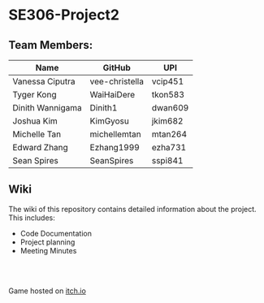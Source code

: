 # SE306-Project2

## Team Members:


|  Name  | GitHub  | UPI  |
| ------------ | ------------ | ------------ |
| Vanessa Ciputra | vee-christella  | vcip451  |
| Tyger Kong  | WaiHaiDere  | tkon583  |
| Dinith Wannigama  |  Dinith1 |  dwan609 |
| Joshua Kim  |  KimGyosu | jkim682  |
| Michelle Tan | michellemtan  |  mtan264 |
| Edward Zhang | Ezhang1999  | ezha731  |
| Sean Spires  | SeanSpires  | sspi841 |


## Wiki
The wiki of this repository contains detailed information about the project. This includes:
- Code Documentation
- Project planning 
- Meeting Minutes

<br/> <br/>

Game hosted on [itch.io](https://waihaidere.itch.io/terrain)
